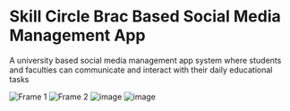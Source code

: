 # Skill Circle Brac Based Social Media Management App
 
 A university based social media management app system where students and faculties can communicate and interact with their daily educational tasks

 ![Frame 1](https://github.com/user-attachments/assets/1afd8623-4671-4638-9d0a-d2c53df1adb3)
 ![Frame 2](https://github.com/user-attachments/assets/3af78737-e49a-47aa-9b7a-6723f3a89960)
![image](https://github.com/user-attachments/assets/8697af21-08f0-407e-bb44-ad8da3a3dccc)
![image](https://github.com/user-attachments/assets/8f55439d-4f49-4594-a8e2-5aecc86019c5)


